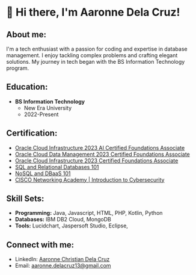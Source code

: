 # 👋 Hi there, I'm Aaronne Dela Cruz!

## About me:
I'm a tech enthusiast with a passion for coding and expertise in database management. I enjoy tackling complex problems and crafting elegant solutions. My journey in tech began with the BS Information Technology program.

## Education:
- **BS Information Technology**
  - New Era University
  - 2022-Present

## Certification:
- [Oracle Cloud Infrastructure 2023 AI Certified Foundations Associate](https://catalog-education.oracle.com/pls/certview/sharebadge?id=56FA494796A3971B4446BFD7E18E5263FD49746635143C07FBEB5B5DECC64BF1)
- [Oracle Cloud Data Management 2023 Certified Foundations Associate](https://catalog-education.oracle.com/pls/certview/sharebadge?id=499F17B4D26CDB39108D9663FF068F2044C5D4425CE17102BF49734B989D6049)
- [Oracle Cloud Infrastructure 2023 Certified Foundations Associate](https://catalog-education.oracle.com/pls/certview/sharebadge?id=378E9C954333079049341179DBA74249BF85A7D5AA36A5E6DE976BE61D4D00AB)
- [SQL and Relational Databases 101](https://courses.cognitiveclass.ai/certificates/390180f906824e98b47558fce7e910e7)
- [NoSQL and DBaaS 101](https://courses.cognitiveclass.ai/certificates/d2289b97bbb7403a8a875935bd92389e)
- [CISCO Networking Academy | Introduction to Cybersecurity](https://www.credly.com/badges/5adc3931-0cfa-45c1-8abc-5fbc3669bf01/public_url)

## Skill Sets:
- **Programming:** Java, Javascript, HTML, PHP, Kotlin, Python
- **Databases:** IBM DB2 Cloud, MongoDB 
- **Tools:** Lucidchart, Jaspersoft Studio, Eclipse, 

## Connect with me:
- LinkedIn: [Aaronne Christian Dela Cruz](https://www.linkedin.com/in/aaronne-christian-dela-cruz-04105b2a3/)
- Email: aaronne.delacruz13@gmail.com


<!---
aaronnedelacruz/aaronnedelacruz is a ✨ special ✨ repository because its `README.md` (this file) appears on your GitHub profile.
You can click the Preview link to take a look at your changes.
--->
